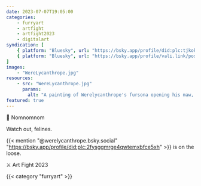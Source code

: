 ```yaml
---
date: 2023-07-07T19:05:00
categories:
    - furryart
    - artfight
    - artfight2023
    - digitalart
syndication: [
    { platform: "Bluesky", url: "https://bsky.app/profile/did:plc:tjkokzqdnfzzlaxdjjzzzi5b/post/3k7wob4lobu25", hidden: true },
    { platform: "Bluesky", url: "https://bsky.app/profile/vali.link/post/3k7wob4lobu25" }
]
images:
    - "WereLycanthrope.jpg"
resources:
    - src: "WereLycanthrope.jpg"
      params:
        alt: "A painting of Werelycanthrope's fursona opening his maw, ready to eat a sandwich. A cat's head is peeking out of the front of the sandwich."
featured: true
---
```

🥪 Nomnomnom

Watch out, felines. 

{{< mention "@werelycanthrope.bsky.social" "https://bsky.app/profile/did:plc:2fysggmrge4qwtemxbfce5xh" >}} is on the loose.

⚔️ Art Fight 2023

{{< category "furryart" >}}
